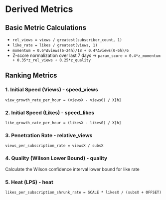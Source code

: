 # Derived Metrics

## Basic Metric Calculations

- `rel_views = views / greatest(subscriber_count, 1)`
- `like_rate = likes / greatest(views, 1)`
- `momentum = 0.6*Δviews(6-24h)/18 + 0.4*Δviews(0-6h)/6`
- Z-score normalization over last 7 days → `param_score = 0.4*z_momentum + 0.35*z_rel_views + 0.25*z_quality`

## Ranking Metrics

### 1. Initial Speed (Views) - speed_views
`view_growth_rate_per_hour = (viewsX - views0) / X[h]`

### 2. Initial Speed (Likes) - speed_likes
`like_growth_rate_per_hour = (likesX - likes0) / X[h]`

### 3. Penetration Rate - relative_views
`views_per_subscription_rate = viewsX / subsX`

### 4. Quality (Wilson Lower Bound) - quality
Calculate the Wilson confidence interval lower bound for like rate

### 5. Heat (LPS) - heat
`likes_per_subscription_shrunk_rate = SCALE * likesX / (subsX + OFFSET)`
